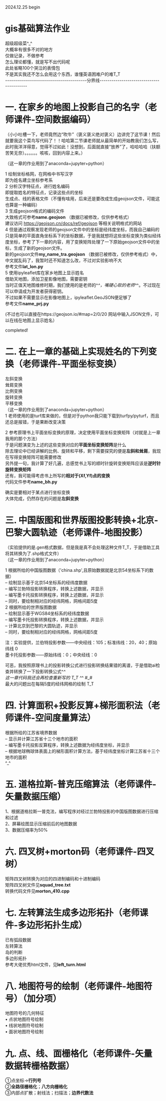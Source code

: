 2024.12.25 begin<br>
# gis基础算法作业<br>
超级超级菜^_^<br>
大概率有很多不对的地方<br>
仅做记录，不做参考<br>
怎么理论都懂，就是写不出代码呢<br>
此处省略100个哭泣的表情包<br>
不是其实我还不怎么会用这个东西，谁懂英语困难户的难T_T<br>
-----------------------------------------分界线-----------------------------------------<br>
# 一. 在家乡的地图上投影自己的名字（老师课件-空间数据编码）<br>
（小小吐槽一下，老师竟然边“吹牛”（褒义褒义绝对褒义）边讲完了这节课！然后就要我这个菜鸟写代码了！！哈哈第二节课老师就从最简单的开始教我们怎么写，此时我洋洋得意，觉得不过如此！没想到，后面就直接“放养”了，哈哈哈哈（扶额苦笑无奈）。。。。。。咳咳，回到内容上来。）<br>

（这一章的作业用到了anaconda+jupyter+python）<br>

1 绘制坐标格网，在网格中书写汉字<br>
即为姓名建立坐标参考系<br>
2 分析汉字特征点，进行姓名编码<br>
即提取姓名的特征点，记录这些点的坐标<br>
生成点、线的表格文件（不懂有啥用，后来还是要改成生成geojson文件，可能这也算是一种编码）<br>
3 生成geojson格式的编码文件<br>
大致格式可参考**name.geojson** （数据已被修改，仅供参考格式）<br>
建议访问 https://geojson.cn/docs/ref/geojson 等相关说明格式的网站<br>
4 但是通过观察发现老师的geojson文件中的坐标是经纬度坐标，而我自己编码的只是简单的平面直角坐标系下的坐标数据，于是我就想将这些坐标变换为类似经纬度坐标，参考了下一章的内容，用了变换矩阵处理了一下原始geojson文件中的坐标，生成了新的geojson文件。<br>
新的geojson文件**my_name_tra.geojson** （数据已被修改，仅供参考格式）中，中文就乱码了，我暂时还不知道怎么改，不过对实验影响不大<br>
参考文件**lat_lon.py**<br>
5 使用ipyleaflet库在家乡地图上显示姓名<br>
借助天地图，添加卫星影像地图，需要密钥<br>
当时正值天地图维修时期，我们使用的是老师的^_^，嘴硬心软的老师^_^。不过现在可以申请成为开发者获得密钥。<br>
不过如果不需要显示在影像地图上，ipyleaflet.GeoJSON便足够了<br>
参考文件**name_prj.py**<br>

(不过也可以直接在https://geojson.io/#map=2/0/20 网站中输入JSON文件，可以在线在地图上显示姓名）<br>

completed!

# 二. 在上一章的基础上实现姓名的下列变换（老师课件-平面坐标变换）
左斜变换<br>
耸肩变换<br>
比例变换<br>
旋转变换<br>
平移变换<br>
（这一章的作业用到了anaconda+jupyter+python）<br>
1 老师使用的是turf库来做的，但是对于python我只能下载到turfpy/pyturf，而且还总是报错，于是果断改变决策<br>

2 参考原理书上平面坐标变换的原理，决定使用平面坐标变换矩阵（对就是上一章我用的那个方法）<br>
于是问题演变为上述的这些变换对应的**平面坐标变换矩阵**是什么<br>
除去理论中已经讲解的比例、旋转和平移，剩下需要探究的便是**左斜和耸肩**，我现在写得变换矩阵可能需要修改<br>
另外提一句，我计算了好几遍，总感觉书上写的顺时针旋转变换矩阵应该是**逆时针旋转变换矩阵**<br>
还有，我可能得考虑书上所写的**相对于(Xf,Yf)点的变换**<br>
代码文件参考**name_bh.py**<br>

确实是要相对于某点进行坐标变换<br>
大体完成，仍然存在的问题是**左斜变换**<br>

# 三. 中国版图和世界版图投影转换+北京-巴黎大圆轨迹（老师课件-地图投影）
（实验提供的是.gen格式数据，但是我是真不会处理这种文件T_T，于是借助工具将其转换为了.shp格式文件）<br>
（这一章的作业用到了anaconda+jupyter+python）<br>

1 根据所给的中国版图数据（'china.shp',且原始数据就是北京54坐标系下的数据）<br>
– 绘制显示基于北京54坐标系的经纬度数据<br>
– 编写兰勃特投影转换程序，转换上述数据，并显示<br>
– 编写墨卡托投影转换程序，转换上述数据，并显示<br>
– 同时，要绘制相对应的经纬网格，网格间距5度<br>
2 根据所给的世界版图数据<br>
– 绘制显示基于WGS84坐标系的经纬度数据<br>
– 编写墨卡托投影转换程序，转换上述数据，并显示<br>
– 计算北京到巴黎的大圆轨迹，并显示<br>
– 同时，要绘制相对应的经纬网格，网格间距5度<br>

注：实验提供，兰伯特投影参数——中央经线：105；标准纬线：20，40；原始纬线 0<br>
墨卡托投影参数——原始纬线：0；中央经线：0<br>

可恶，我按照原理书上的投影转换公式进行投影转换结果错的离谱，于是借助ai检查并转换了一下投影转换公式^_^<br>
这一章代码我还会再检查重新写的 T_T ^_^ #_#<br>
最大的问题出在每隔5度的经纬网格的绘制 T_T <br>

# 四. 计算面积+投影反算+梯形面积法（老师课件-空间度量算法）
根据所给的江苏省境界数据<br>
– 显示并计算江苏省十三个地市的面积<br>
– 编写墨卡托投影反算程序，转换上述数据为经纬度坐标，并显示<br>
– 根据地球椭球体表面上的梯形面积计算方法，基于经纬度坐标计算江苏省十三个地市的面积<br>
^_^

# 五. 道格拉斯-普克压缩算法（老师课件-矢量数据压缩）
1、根据道格拉斯一普克法，编写程序对经过兰勃特投影的中国版图数据进行压缩和过滤<br>
2、屏幕绘图显示压缩前后的地图数据<br>
3、数据压缩率为50%<br>

# 六. 四叉树+morton码（老师课件-四叉树）
矩阵四叉树转换为对应的四进制编码和十进制编码<br>
矩阵四叉树文件见**squad_tree.txt**<br>
转换代码文件见**morton_410.cpp**<br>

# 七. 左转算法生成多边形拓扑（老师课件-多边形拓扑生成）
已有弧段数据<br>
左转算法<br>
岛的判断<br>
多边形拓扑<br>
参考大佬优秀html文件，见**left_turn.html**

# 八. 地图符号的绘制（老师课件-地图符号）（加分项）
地图符号的几何特征<br>
• 点状地图符号绘制<br>
• 线状地图符号绘制<br>
• 面状地图符号绘制<br>

# 九. 点、线、面栅格化（老师课件-矢量数据转栅格数据）
①点坐标→**行列号**<br>
②**全路径栅格化**；**八方向栅格化**<br>
③内部点扩散；射线法；扫描法；**边界代数法**<br>
